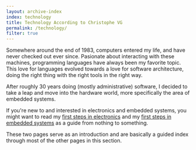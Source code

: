 ```yaml
---
layout: archive-index
index: technology
title: Technology According to Christophe VG
permalink: /technology/
filter: true
---
```


Somewhere around the end of 1983, computers entered my life, and have never checked out ever since. Pasionate about interacting with these machines, programming languages have always been my favorite topic. This love for languages evolved towards a love for software architecture, doing the right thing with the right tools in the right way.

After roughly 30 years doing (mostly administrative) software, I decided to
take a leap and move into the hardware world, more specifically the
area of embedded systems.

If you're new to and interested in electronics and embedded systems, you might want to read my [first steps in electronics](FirstSteps) and my [first steps in embedded systems](Hello_Embedded_World) as a guide from nothing to something.

These two pages serve as an introduction and are basically a guided index
through most of the other pages in this section.
